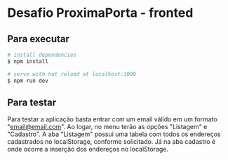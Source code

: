 # Desafio ProximaPorta - fronted

## Para executar

```bash
# install dependencies
$ npm install

# serve with hot reload at localhost:3000
$ npm run dev
```

## Para testar

Para testar a aplicação basta entrar com um email válido em um formato "email@email.com". Ao logar, no menu terão as opções "Listagem" e "Cadastro".
A aba "Listagem" possui uma tabela com todos os endereços cadastrados no localStorage, conforme solicitado.
Já na aba cadastro é onde ocorre a inserção dos endereços no localStorage.


